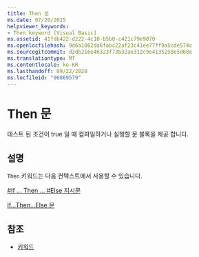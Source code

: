 ```yaml
---
title: Then 문
ms.date: 07/20/2015
helpviewer_keywords:
- Then keyword [Visual Basic]
ms.assetid: 41fdb422-d222-4c10-b5b0-c421c79e9070
ms.openlocfilehash: 9d6a1082da6fabc22af23c41ee77ff9a5cde574c
ms.sourcegitcommit: d2db216e46323f73b32ae312c9e4135258e5d68e
ms.translationtype: MT
ms.contentlocale: ko-KR
ms.lasthandoff: 09/22/2020
ms.locfileid: "90869579"
---
```

# <a name="then-statement"></a>Then 문

테스트 된 조건이 true 일 때 컴파일하거나 실행할 문 블록을 제공 합니다.  
  
## <a name="remarks"></a>설명  

 `Then` 키워드는 다음 컨텍스트에서 사용할 수 있습니다.  
  
 [#If ... Then ... #Else 지시문](../directives/if-then-else-directives.md)  
  
 [If...Then...Else 문](if-then-else-statement.md)  
  
## <a name="see-also"></a>참조

- [키워드](../keywords/index.md)
